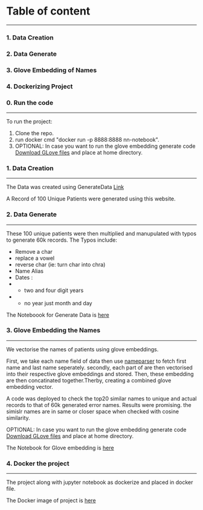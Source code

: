 # Table of content
---
 ### 1. Data Creation
 ### 2. Data Generate
 ### 3. Glove Embedding of Names
 ### 4. Dockerizing Project

### 0. Run the code
---
To run the project:
1. Clone the repo.
2. run docker cmd "docker run -p 8888:8888 nn-notebook".
3. OPTIONAL: In case you want to run the glove embedding generate code [Download GLove files](https://nlp.stanford.edu/data/glove.6B.zip) and place at  home directory.

 ### 1. Data Creation
 ---
 The Data was created using GenerateData [Link](https://generatedata.com)

 A Record of 100 Unique Patients were generated using this website.


 ### 2. Data Generate
 ---
 These 100 unique patients were then multiplied and manupulated with typos to generate 60k records.
 The Typos include:
 - Remove a char
- replace a vowel
- reverse char    (ie: turn char into chra)
- Name Alias
- Dates : 
- - two and four digit years
- - no year just month and day

The Noteboook for Generate Data is [here](/Generated_Data.csv)

### 3. Glove Embedding the Names 
---
We vectorise the names of patients using glove embeddings.

First, we take each name field of data then use [nameparser](https://pypi.org/project/nameparser/) to fetch first name and last name seperately.
secondly, each part of are then vectorised into their respective glove embeddings and stored.
Then, these embedding are then concatinated together.Therby, creating a combined glove embedding vector.

A code was deployed to check the top20 similar names to unique and actual records to that of 60k generated error names.
Results were promising. the simislr names are in same or closer space when checked with cosine similarity.

OPTIONAL: In case you want to run the glove embedding generate code [Download GLove files](https://nlp.stanford.edu/data/glove.6B.zip) and place at  home directory.

The Notebook for Glove embedding is [here](/NN.ipynb)

### 4. Docker the project
---

The project along with jupyter notebook as dockerize and placed in docker file.

The Docker image of project is [here](/Dockerfile)

